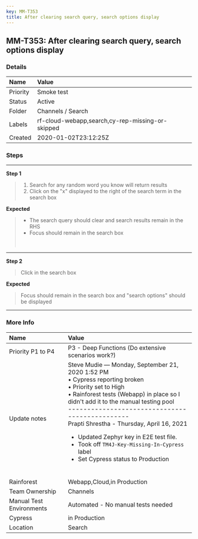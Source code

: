 ```yaml
---
key: MM-T353
title: After clearing search query, search options display
---
```


## MM-T353: After clearing search query, search options display

### Details

| Name     | Value                                            |
| :------- | :----------------------------------------------- |
| Priority | Smoke test                                       |
| Status   | Active                                           |
| Folder   | Channels / Search                                |
| Labels   | rf-cloud-webapp,search,cy-rep-missing-or-skipped |
| Created  | 2020-01-02T23:12:25Z                             |

### Steps

<hr/>

**Step 1**

> <article><ol><li>Search for any random word you know will return results</li><li>Click on the "x" displayed to the right of the search term in the search box</li></ol></article>

**Expected**

> <article><ul><li>The search query should clear and search results remain in the RHS</li><li>Focus should remain in the search box</li></ul><br></article>

<hr/>

**Step 2**

> <article>Click in the search box</article>

**Expected**

> <article>Focus should remain in the search box and "search options" should be displayed</article>

<hr/>

### More Info

| Name                     | Value                                                                                                                                                                                                                                                                                                                                                                                                                                                               |
| :----------------------- | :------------------------------------------------------------------------------------------------------------------------------------------------------------------------------------------------------------------------------------------------------------------------------------------------------------------------------------------------------------------------------------------------------------------------------------------------------------------ |
| Priority P1 to P4        | P3 - Deep Functions (Do extensive scenarios work?)                                                                                                                                                                                                                                                                                                                                                                                                                  |
| Update notes             | Steve Mudie — Monday, September 21, 2020 1:52 PM<br />• Cypress reporting broken<br />• Priority set to High<br />• Rainforest tests (Webapp) in place so I didn't add it to the manual testing pool<br />-----------------------------------------------<br />Prapti Shrestha - Thursday, April 16, 2021<ul><li>Updated Zephyr key in E2E test file.</li><li>Took off `TM4J-Key-Missing-In-Cypress` label</li><li>Set Cypress status to Production</li></ul><br /> |
| Rainforest               | Webapp,Cloud,in Production                                                                                                                                                                                                                                                                                                                                                                                                                                          |
| Team Ownership           | Channels                                                                                                                                                                                                                                                                                                                                                                                                                                                            |
| Manual Test Environments | Automated - No manual tests needed                                                                                                                                                                                                                                                                                                                                                                                                                                  |
| Cypress                  | in Production                                                                                                                                                                                                                                                                                                                                                                                                                                                       |
| Location                 | Search                                                                                                                                                                                                                                                                                                                                                                                                                                                              |
